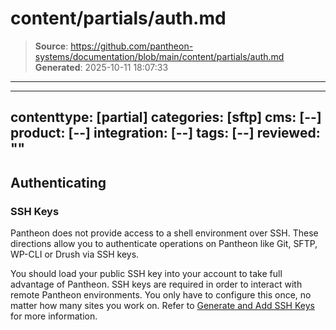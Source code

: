 # content/partials/auth.md

> **Source**: https://github.com/pantheon-systems/documentation/blob/main/content/partials/auth.md
> **Generated**: 2025-10-11 18:07:33

---

---
contenttype: [partial]
categories: [sftp]
cms: [--]
product: [--]
integration: [--]
tags: [--]
reviewed: ""
---

## Authenticating

### SSH Keys

Pantheon does not provide access to a shell environment over SSH. These directions allow you to authenticate operations on Pantheon like  Git, SFTP, WP-CLI or Drush via SSH keys.

You should load your public SSH key into your account to take full advantage of Pantheon. SSH keys are required in order to interact with remote Pantheon environments. You only have to configure this once, no matter how many sites you work on. Refer to [Generate and Add SSH Keys](/ssh-keys) for more information.
